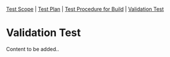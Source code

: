 [Test Scope](index.md) | [Test Plan](test_plan.md) | [Test Procedure for Build](test_procedure.md) | [Validation Test](validation_test.md)

# Validation Test

Content to be added..